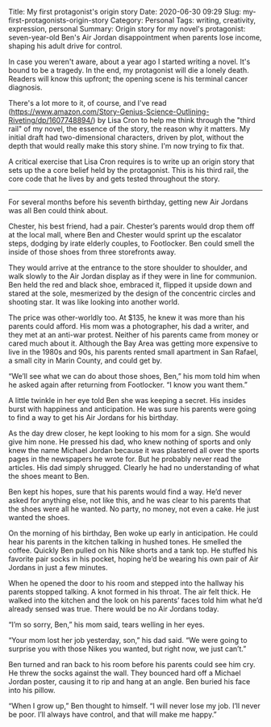 Title: My first protagonist's origin story
Date: 2020-06-30 09:29
Slug: my-first-protagonists-origin-story
Category: Personal
Tags: writing, creativity, expression, personal
Summary: Origin story for my novel's protagonist: seven-year-old Ben's Air Jordan disappointment when parents lose income, shaping his adult drive for control.

In case you weren't aware, about a year ago I started writing a novel. It's bound to be a tragedy. In the end, my protagonist will die a lonely death. Readers will know this upfront; the opening scene is his terminal cancer diagnosis. 

There's a lot more to it, of course, and I've read (https://www.amazon.com/Story-Genius-Science-Outlining-Riveting/dp/1607748894/) by Lisa Cron to help me think through the "third rail" of my novel, the essence of the story, the reason why it matters. My initial draft had two-dimensional characters, driven by plot, without the depth that would really make this story shine. I'm now trying to fix that. 

A critical exercise that Lisa Cron requires is to write up an origin story that sets up the a core belief held by the protagonist. This is his third rail, the core code that he lives by and gets tested throughout the story. 

---

For several months before his seventh birthday, getting new Air Jordans was all Ben could think about. 

Chester, his best friend, had a pair. Chester’s parents would drop them off at the local mall, where Ben and Chester would sprint up the escalator steps, dodging by irate elderly couples, to Footlocker. Ben could smell the inside of those shoes from three storefronts away. 

They would arrive at the entrance to the store shoulder to shoulder, and walk slowly to the Air Jordan display as if they were in line for communion. Ben held the red and black shoe, embraced it, flipped it upside down and stared at the sole, mesmerized by the design of the concentric circles and shooting star. It was like looking into another world. 

The price was other-worldly too. At $135, he knew it was more than his parents could afford. His mom was a photographer, his dad a writer, and they met at an anti-war protest. Neither of his parents came from money or cared much about it. Although the Bay Area was getting more expensive to live in the 1980s and 90s, his parents rented small apartment in San Rafael, a small city in Marin County, and could get by.

“We’ll see what we can do about those shoes, Ben,” his mom told him when he asked again after returning from Footlocker. “I know you want them.”

A little twinkle in her eye told Ben she was keeping a secret. His insides burst with happiness and anticipation. He was sure his parents were going to find a way to get his Air Jordans for his birthday.

As the day drew closer, he kept looking to his mom for a sign. She would give him none. He pressed his dad, who knew nothing of sports and only knew the name Michael Jordan because it was plastered all over the sports pages in the newspapers he wrote for. But he probably never read the articles. His dad simply shrugged. Clearly he had no understanding of what the shoes meant to Ben. 

Ben kept his hopes, sure that his parents would find a way. He’d never asked for anything else, not like this, and he was clear to his parents that the shoes were all he wanted. No party, no money, not even a cake. He just wanted the shoes. 

On the morning of his birthday, Ben woke up early in anticipation. He could hear his parents in the kitchen talking in hushed tones. He smelled the coffee. Quickly Ben pulled on his Nike shorts and a tank top. He stuffed his favorite pair socks in his pocket, hoping he’d be wearing his own pair of Air Jordans in just a few minutes. 

When he opened the door to his room and stepped into the hallway his parents stopped talking. A knot formed in his throat. The air felt thick. He walked into the kitchen and the look on his parents’ faces told him what he’d already sensed was true. There would be no Air Jordans today.

“I’m so sorry, Ben,” his mom said, tears welling in her eyes. 

“Your mom lost her job yesterday, son,” his dad said. “We were going to surprise you with those Nikes you wanted, but right now, we just can’t.”

Ben turned and ran back to his room before his parents could see him cry. He threw the socks against the wall. They bounced hard off a Michael Jordan poster, causing it to rip and hang at an angle. Ben buried his face into his pillow. 

“When I grow up,” Ben thought to himself. “I will never lose my job. I’ll never be poor. I’ll always have control, and that will make me happy.”